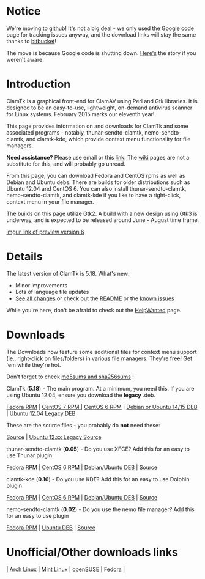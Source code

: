 # Notice #

We're moving to [github](https://github.com/dave-theunsub/clamtk/)! It's not a big deal - we only used the Google code page for tracking issues anyway, and the download links will stay the same thanks to [bitbucket](https://bitbucket.org/dave_theunsub/clamtk)!

The move is because Google code is shutting down.  [Here's](http://google-opensource.blogspot.com/2015/03/farewell-to-google-code.html) the story if you weren't aware.

# Introduction #

ClamTk is a graphical front-end for ClamAV using Perl and Gtk libraries.
It is designed to be an easy-to-use, lightweight, on-demand antivirus scanner for Linux systems.
February 2015 marks our eleventh year!

This page provides information on and downloads for ClamTk and some associated programs - notably, thunar-sendto-clamtk, nemo-sendto-clamtk, and clamtk-kde, which provide context menu functionality for file managers.

**Need assistance?** Please use email or this [link](https://github.com/dave-theunsub/clamtk/issues). The [wiki](https://code.google.com/p/clamtk/w/list) pages are not a substitute for this, and will probably go unread.

From this page, you can download Fedora and CentOS rpms as well as Debian and Ubuntu debs.  There are builds for older distributions such as Ubuntu 12.04 and CentOS 6. You can also install thunar-sendto-clamtk, nemo-sendto-clamtk, and clamtk-kde if you like to have a right-click, context menu in your file manager.

The builds on this page utilize Gtk2.  A build with a new design using Gtk3 is underway, and is expected to be released around June - August time frame.

[imgur link of preview version 6](https://imgur.com/a/2xwEF)



# Details #

The latest version of ClamTk is 5.18.  What's new:
  * Minor improvements
  * Lots of language file updates
  * [See all changes](https://bitbucket.org/dave_theunsub/clamtk/raw/master/CHANGES) or check out the [README](https://bitbucket.org/dave_theunsub/clamtk/src/master/README) or the [known issues](Issues.md)

While you're here, don't be afraid to check out the [HelpWanted](HelpWanted.md) page.

# Downloads #

The Downloads now feature some additional files for context menu support (ie., right-click on files/folders) in various file managers.  They're free!  Get 'em while they're hot.

Don't forget to check [md5sums and sha256sums](Hashes.md) !

ClamTk (**5.18**) - The main program.  At a minimum, you need this.  If you are using Ubuntu 12.04, ensure you download the **legacy** .deb.

[Fedora RPM](https://bitbucket.org/dave_theunsub/clamtk/downloads/clamtk-5.18-1.fc.noarch.rpm) |
[CentOS 7 RPM ](https://bitbucket.org/dave_theunsub/clamtk/downloads/clamtk-5.18-1.el7.noarch.rpm) |
[CentOS 6 RPM](https://bitbucket.org/dave_theunsub/clamtk/downloads/clamtk-5.18-1.el6.noarch.rpm) |
[Debian or Ubuntu 14/15 DEB](https://bitbucket.org/dave_theunsub/clamtk/downloads/clamtk_5.18-1_all.deb) |
[Ubuntu 12.04 Legacy DEB](https://bitbucket.org/dave_theunsub/clamtk-legacy/downloads/clamtk_5.18-1.legacy_all.deb)

These are the source files - you probably do **not** need these:

[Source](https://bitbucket.org/dave_theunsub/clamtk/downloads/clamtk-5.18.tar.gz) | [Ubuntu 12.xx Legacy Source](https://bitbucket.org/dave_theunsub/clamtk-legacy/downloads/clamtk-5.18-1.legacy.tar.gz)

thunar-sendto-clamtk (**0.05**) - Do you use XFCE?  Add this for an easy to use Thunar plugin

[Fedora RPM](https://bitbucket.org/dave_theunsub/thunar-sendto-clamtk/downloads/thunar-sendto-clamtk-0.05-1.fc.noarch.rpm) |
[CentOS 6 RPM](https://bitbucket.org/dave_theunsub/thunar-sendto-clamtk/downloads/thunar-sendto-clamtk-0.05-1.el6.noarch.rpm) |
[Debian/Ubuntu DEB](https://bitbucket.org/dave_theunsub/thunar-sendto-clamtk/downloads/thunar-sendto-clamtk_0.05-1_all.deb) |
[Source](https://bitbucket.org/dave_theunsub/thunar-sendto-clamtk/downloads/thunar-sendto-clamtk-0.05.tar.gz)

clamtk-kde (**0.16**) - Do you use KDE?  Add this for an easy to use Dolphin plugin

[Fedora RPM](https://bitbucket.org/dave_theunsub/clamtk-kde/downloads/clamtk-kde-0.16-1.fc.noarch.rpm) |
[CentOS 6 RPM](https://bitbucket.org/dave_theunsub/clamtk-kde/downloads/clamtk-kde-0.16-1.el6.noarch.rpm) |
[Debian/Ubuntu DEB](https://bitbucket.org/dave_theunsub/clamtk-kde/downloads/clamtk-kde_0.16-1_all.deb) |
[Source](https://bitbucket.org/dave_theunsub/clamtk-kde/downloads/clamtk-kde-0.16.tar.gz)

nemo-sendto-clamtk (**0.02**) - Do you use the nemo file manager? Add this for an easy to use plugin

[Fedora RPM](https://bitbucket.org/dave_theunsub/nemo-sendto-clamtk/downloads/nemo-sendto-clamtk-0.02-1.fc.noarch.rpm) |
[Ubuntu DEB](https://bitbucket.org/dave_theunsub/nemo-sendto-clamtk/downloads/nemo-sendto-clamtk_0.02-1_all.deb) |
[Source](https://bitbucket.org/dave_theunsub/nemo-sendto-clamtk/downloads/nemo-sendto-clamtk-0.02.tar.gz)

# Unofficial/Other downloads links #

| [Arch Linux](https://aur.archlinux.org/packages/clamtk) | [Mint Linux](http://community.linuxmint.com/software/view/clamtk) | [openSUSE](http://software.opensuse.org/package/clamtk) | [Fedora](https://apps.fedoraproject.org/packages/clamtk) |